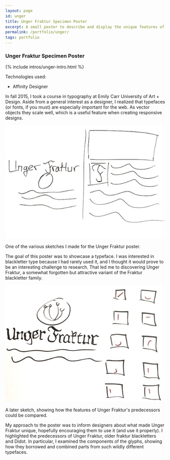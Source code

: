 ```yaml
---
layout: page
id: unger
title: Unger Fraktur Specimen Poster
excerpt: A small poster to describe and display the unique features of the modern-fraktur hybrid typeface, Unger Fraktur.
permalink: /portfolio/unger/
tags: portfolio
---
```


<div class="piece">
    <h3 id="unger">Unger Fraktur Specimen Poster</h3>
    {% include intros/unger-intro.html %}
    <div class="techs">
        <p>Technologies used:</p>
        <ul>
            <li>Affinity Designer</li>
        </ul>
    </div>
    <div class="block">
        <div class="left">
            <p>In fall 2015, I took a course in typography at Emily Carr University of Art + Design. Aside from a general interest as a designer, I realized that typefaces (or fonts, if you must) are especially important for the web. As vector objects they scale well, which is a useful feature when creating responsive designs.</p>
        </div>
        <div class="clear"></div>
    </div>
    <div class="block">
        <div class="left">
            <img src="unger_fraktur_specimen_d2.jpg" class="lesser" />
        </div>
        <div class="right">
            <p>One of the various sketches I made for the Unger Fraktur poster.</p> 
        </div>
        <div class="clear"></div>
    </div>
    <div class="block">
        <div class="left">
            <p>The goal of this poster was to showcase a typeface. I was interested in blackletter type because I had rarely used it, and I thought it would prove to be an interesting challenge to research. That led me to discovering Unger Fraktur, a somewhat forgotten but attractive variant of the Fraktur blackletter family.</p>
        </div>
        <div class="clear"></div>
    </div>
    <div class="block">
        <div class="left">
            <img src="unger_fraktur_specimen_d3.jpg" class="lesser" />
        </div>
        <div class="right">
            <p>A later sketch, showing how the features of Unger Fraktur's predecessors could be compared.</p> 
        </div>
        <div class="clear"></div>
    </div>
    <div class="block">
        <div class="left">
            <p>My approach to the poster was to inform designers about what made Unger Fraktur unique, hopefully encouraging them to use it (and use it properly). I highlighted the predecessors of Unger Fraktur, older fraktur blackletters and Didot. In particular, I examined the components of the glyphs, showing how they borrowed and combined parts from such wildly different typefaces.</p>
        </div>
        <div class="clear"></div>
    </div>
</div>